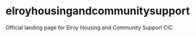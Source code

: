 # elroyhousingandcommunitysupport
Official landing page for Elroy Housing and Community Support CIC
